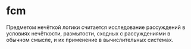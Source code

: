 # fcm
Предметом нечёткой логики считается исследование рассуждений в условиях нечёткости, размытости, сходных с рассуждениями в обычном смысле, и их применение в вычислительных системах.
